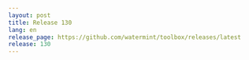 ```yaml
---
layout: post
title: Release 130
lang: en
release_page: https://github.com/watermint/toolbox/releases/latest
release: 130
---
```



